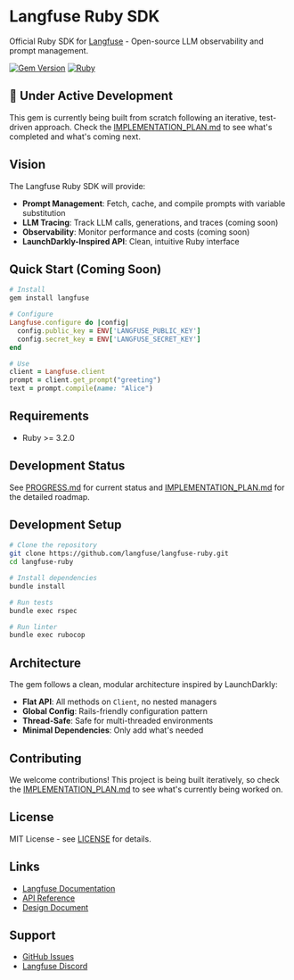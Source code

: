 # Langfuse Ruby SDK

Official Ruby SDK for [Langfuse](https://langfuse.com) - Open-source LLM observability and prompt management.

[![Gem Version](https://badge.fury.io/rb/langfuse.svg)](https://badge.fury.io/rb/langfuse)
[![Ruby](https://img.shields.io/badge/ruby-%3E%3D%203.2.0-ruby.svg)](https://www.ruby-lang.org/en/)

## 🚧 Under Active Development

This gem is currently being built from scratch following an iterative, test-driven approach. Check the [IMPLEMENTATION_PLAN.md](IMPLEMENTATION_PLAN.md) to see what's completed and what's coming next.

## Vision

The Langfuse Ruby SDK will provide:

- **Prompt Management**: Fetch, cache, and compile prompts with variable substitution
- **LLM Tracing**: Track LLM calls, generations, and traces (coming soon)
- **Observability**: Monitor performance and costs (coming soon)
- **LaunchDarkly-Inspired API**: Clean, intuitive Ruby interface

## Quick Start (Coming Soon)

```ruby
# Install
gem install langfuse

# Configure
Langfuse.configure do |config|
  config.public_key = ENV['LANGFUSE_PUBLIC_KEY']
  config.secret_key = ENV['LANGFUSE_SECRET_KEY']
end

# Use
client = Langfuse.client
prompt = client.get_prompt("greeting")
text = prompt.compile(name: "Alice")
```

## Requirements

- Ruby >= 3.2.0

## Development Status

See [PROGRESS.md](PROGRESS.md) for current status and [IMPLEMENTATION_PLAN.md](IMPLEMENTATION_PLAN.md) for the detailed roadmap.

## Development Setup

```bash
# Clone the repository
git clone https://github.com/langfuse/langfuse-ruby.git
cd langfuse-ruby

# Install dependencies
bundle install

# Run tests
bundle exec rspec

# Run linter
bundle exec rubocop
```

## Architecture

The gem follows a clean, modular architecture inspired by LaunchDarkly:

- **Flat API**: All methods on `Client`, no nested managers
- **Global Config**: Rails-friendly configuration pattern
- **Thread-Safe**: Safe for multi-threaded environments
- **Minimal Dependencies**: Only add what's needed

## Contributing

We welcome contributions! This project is being built iteratively, so check the [IMPLEMENTATION_PLAN.md](IMPLEMENTATION_PLAN.md) to see what's currently being worked on.

## License

MIT License - see [LICENSE](LICENSE) for details.

## Links

- [Langfuse Documentation](https://langfuse.com/docs)
- [API Reference](https://api.reference.langfuse.com)
- [Design Document](langfuse-ruby-prompt-management-design.md)

## Support

- [GitHub Issues](https://github.com/langfuse/langfuse-ruby/issues)
- [Langfuse Discord](https://langfuse.com/discord)
